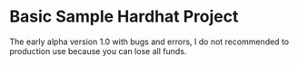 # Basic Sample Hardhat Project

The early alpha version 1.0 with bugs and errors, I do not recommended to production use because you can lose all funds.